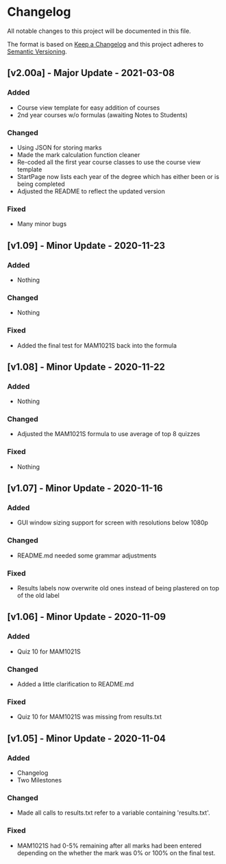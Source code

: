 # Changelog
All notable changes to this project will be documented in this file.
 
The format is based on [Keep a Changelog](https://keepachangelog.com/)
and this project adheres to [Semantic Versioning](https://semver.org/).

## [v2.00a] - Major Update - 2021-03-08

### Added
- Course view template for easy addition of courses
- 2nd year courses w/o formulas (awaiting Notes to Students)

### Changed
- Using JSON for storing marks
- Made the mark calculation function cleaner
- Re-coded all the first year course classes to use the course view template
- StartPage now lists each year of the degree which has either been or is being completed
- Adjusted the README to reflect the updated version

### Fixed
- Many minor bugs

## [v1.09] - Minor Update - 2020-11-23

### Added
- Nothing

### Changed
- Nothing

### Fixed
- Added the final test for MAM1021S back into the formula 

## [v1.08] - Minor Update - 2020-11-22

### Added
- Nothing

### Changed
- Adjusted the MAM1021S formula to use average of top 8 quizzes

### Fixed
- Nothing 

## [v1.07] - Minor Update - 2020-11-16

### Added
- GUI window sizing support for screen with resolutions below 1080p

### Changed
- README.md needed some grammar adjustments

### Fixed
- Results labels now overwrite old ones instead of being plastered on top of the old label

## [v1.06] - Minor Update - 2020-11-09

### Added
- Quiz 10 for MAM1021S

### Changed
- Added a little clarification to README.md

### Fixed
- Quiz 10 for MAM1021S was missing from results.txt
 
## [v1.05] - Minor Update - 2020-11-04

### Added
- Changelog
- Two Milestones

### Changed
- Made all calls to results.txt refer to a variable containing 'results.txt'.

### Fixed
- MAM1021S had 0-5% remaining after all marks had been entered 
  depending on the whether the mark was 0% or 100% on the final test.
